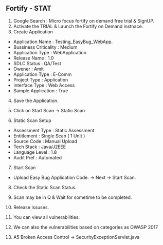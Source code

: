 ## Fortify - STAT

1. Google Search : Micro focus fortify on demand free trial & SignUP. 
2. Activate the TRIAL & Launch the Fortify on Demand instnace. 
3. Create Application
- Application Name      : Testing_EasyBug_WebApp. 
- Bussiness Criticality : Medium 
- Application Type      : WebApplication 
- Release Name          : 1.0
- SDLC Status           : QA/Test 
- Owener                : Amit 
- Application Type      : E-Comm
- Project Type 			: Application
- Interface Type        : Web Access 
- Sample Application    : True
4. Save the Application. 

5. Click on Start Scan -> Static Scan 
6. Static Scan Setup 
- Assessment Type : Static Assessment
- Entitlement     : Single Scan ( 1 Unit ) 
- Source Code     : Manual Upload 
- Tech Stack      : Java/J2EEE
- Language Level  : 1.8 
- Audit Pref      : Automated

7. Start Scan 
- Upload Easy Bug Application Code. 
-> Next -> Start Scan. 

8. Check the Static Scan Status. 
9. Scan may be in Q & Wait for sometime to be completed. 

10. Release Issuses. 
11. You can view all vulnerabilities. 
12. We can also the vulnerabilities based on categories as OWASP 2017
13. A5 Broken Access Control -> SecurityExceptionServlet.java

